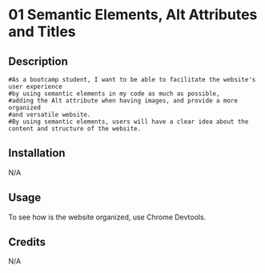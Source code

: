 # 01 Semantic Elements, Alt Attributes and Titles


## Description

```
#As a bootcamp student, I want to be able to facilitate the website's user experience
#by using semantic elements in my code as much as possible, 
#adding the Alt attribute when having images, and provide a more organized
#and versatile website. 
#By using semantic elements, users will have a clear idea about the content and structure of the website. 
```

## Installation
N/A


## Usage
To see how is the website organized, use Chrome Devtools. 

## Credits
N/A

